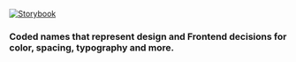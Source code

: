 [![Storybook](https://img.shields.io/badge/main-Storybook-pink)](https://main-components-pkg.branch.autoscout24.dev)

### Coded names that represent design and Frontend decisions for color, spacing, typography and more.


